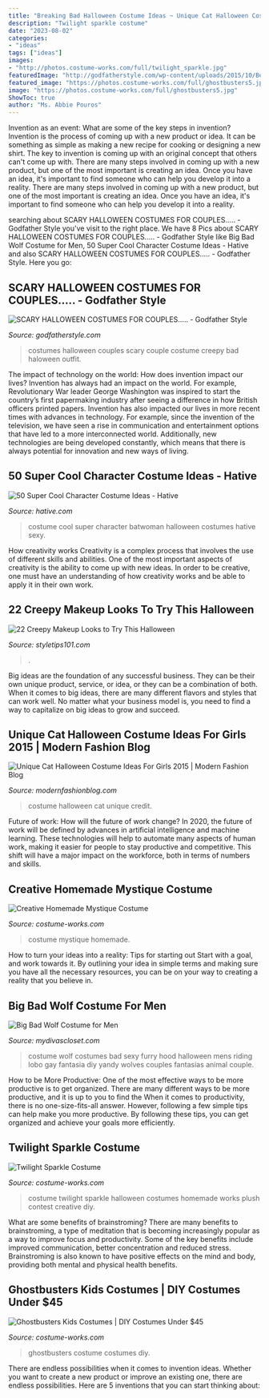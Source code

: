 ```yaml
---
title: "Breaking Bad Halloween Costume Ideas ~ Unique Cat Halloween Costume Ideas For Girls 2015"
description: "Twilight sparkle costume"
date: "2023-08-02"
categories:
- "ideas"
tags: ["ideas"]
images:
- "http://photos.costume-works.com/full/twilight_sparkle.jpg"
featuredImage: "http://godfatherstyle.com/wp-content/uploads/2015/10/Best-Couple-Halloween-Costumes_1.jpg"
featured_image: "https://photos.costume-works.com/full/ghostbusters5.jpg"
image: "https://photos.costume-works.com/full/ghostbusters5.jpg"
ShowToc: true
author: "Ms. Abbie Pouros"
---
```



Invention as an event: What are some of the key steps in invention?
Invention is the process of coming up with a new product or idea. It can be something as simple as making a new recipe for cooking or designing a new shirt. The key to invention is coming up with an original concept that others can't come up with. There are many steps involved in coming up with a new product, but one of the most important is creating an idea. Once you have an idea, it's important to find someone who can help you develop it into a reality. There are many steps involved in coming up with a new product, but one of the most important is creating an idea. Once you have an idea, it's important to find someone who can help you develop it into a reality.

	

		
searching about SCARY HALLOWEEN COSTUMES FOR COUPLES..... - Godfather Style you've visit to the right place. We have 8 Pics about SCARY HALLOWEEN COSTUMES FOR COUPLES..... - Godfather Style like Big Bad Wolf Costume for Men, 50 Super Cool Character Costume Ideas - Hative and also SCARY HALLOWEEN COSTUMES FOR COUPLES..... - Godfather Style. Here you go:
		
    
## SCARY HALLOWEEN COSTUMES FOR COUPLES..... - Godfather Style

<img loading=lazy src="http://godfatherstyle.com/wp-content/uploads/2015/10/Best-Couple-Halloween-Costumes_1.jpg" onerror="this.onerror=null;this.src='https://tse1.mm.bing.net/th?id=OIP.Qyw8d4iNk2MEkIg2lLC_9gHaKN&amp;pid=15.1';" alt="SCARY HALLOWEEN COSTUMES FOR COUPLES..... - Godfather Style">

_Source: godfatherstyle.com_

>costumes halloween couples scary couple costume creepy bad haloween outfit. 

	

The impact of technology on the world: How does invention impact our lives?
Invention has always had an impact on the world. For example, Revolutionary War leader George Washington was inspired to start the country’s first papermaking industry after seeing a difference in how British officers printed papers. Invention has also impacted our lives in more recent times with advances in technology. For example, since the invention of the television, we have seen a rise in communication and entertainment options that have led to a more interconnected world. Additionally, new technologies are being developed constantly, which means that there is always potential for innovation and new ways of living.

    
## 50 Super Cool Character Costume Ideas - Hative

<img loading=lazy src="https://hative.com/wp-content/uploads/2014/10/super-cool-costume-ideas/30-batwoman-costume.jpg" onerror="this.onerror=null;this.src='https://tse2.mm.bing.net/th?id=OIP.OKnekT2OwZNeOfSmlhvEAAHaLI&amp;pid=15.1';" alt="50 Super Cool Character Costume Ideas - Hative">

_Source: hative.com_

>costume cool super character batwoman halloween costumes hative sexy. 

	

How creativity works
Creativity is a complex process that involves the use of different skills and abilities. One of the most important aspects of creativity is the ability to come up with new ideas. In order to be creative, one must have an understanding of how creativity works and be able to apply it in their own work.

    
## 22 Creepy Makeup Looks To Try This Halloween

<img loading=lazy src="https://styletips101.com/wp-content/uploads/2014/10/halloween-makeup2.png" onerror="this.onerror=null;this.src='https://tse2.mm.bing.net/th?id=OIP.A7Guhbd4BDZKeizQgLBp9QHaJ3&amp;pid=15.1';" alt="22 Creepy Makeup Looks to Try This Halloween">

_Source: styletips101.com_

>. 

	

Big ideas are the foundation of any successful business. They can be their own unique product, service, or idea, or they can be a combination of both. When it comes to big ideas, there are many different flavors and styles that can work well. No matter what your business model is, you need to find a way to capitalize on big ideas to grow and succeed.

    
## Unique Cat Halloween Costume Ideas For Girls 2015 | Modern Fashion Blog

<img loading=lazy src="http://modernfashionblog.com/wp-content/uploads/2015/08/Unique-Cat-Halloween-Costume-Ideas-For-Girls-2015-2.jpg" onerror="this.onerror=null;this.src='https://tse2.mm.bing.net/th?id=OIP.Suw2JBfsvg2eFWLefTdIxgHaLI&amp;pid=15.1';" alt="Unique Cat Halloween Costume Ideas For Girls 2015 | Modern Fashion Blog">

_Source: modernfashionblog.com_

>costume halloween cat unique credit. 

	

Future of work: How will the future of work change?
In 2020, the future of work will be defined by advances in artificial intelligence and machine learning. These technologies will help to automate many aspects of human work, making it easier for people to stay productive and competitive. This shift will have a major impact on the workforce, both in terms of numbers and skills.

    
## Creative Homemade Mystique Costume

<img loading=lazy src="http://photos.costume-works.com/full/mystique27.jpg" onerror="this.onerror=null;this.src='https://tse3.mm.bing.net/th?id=OIP.loMjOM3Wf5x6Cy43PwEtywHaKa&amp;pid=15.1';" alt="Creative Homemade Mystique Costume">

_Source: costume-works.com_

>costume mystique homemade. 

	

How to turn your ideas into a reality: Tips for starting out
Start with a goal, and work towards it. By outlining your idea in simple terms and making sure you have all the necessary resources, you can be on your way to creating a reality that you believe in.

    
## Big Bad Wolf Costume For Men

<img loading=lazy src="https://sep.yimg.com/ay/mydivascloset/big-bad-wolf-costume-for-men-12.jpg" onerror="this.onerror=null;this.src='https://tse4.mm.bing.net/th?id=OIP.TdCretchppUR0Bz1FqjEmAHaOl&amp;pid=15.1';" alt="Big Bad Wolf Costume for Men">

_Source: mydivascloset.com_

>costume wolf costumes bad sexy furry hood halloween mens riding lobo gay fantasia diy yandy wolves couples fantasias animal couple. 

	

How to be More Productive: One of the most effective ways to be more productive is to get organized. There are many different ways to be more productive, and it is up to you to find the
When it comes to productivity, there is no one-size-fits-all answer. However, following a few simple tips can help make you more productive. By following these tips, you can get organized and achieve your goals more efficiently.

    
## Twilight Sparkle Costume

<img loading=lazy src="http://photos.costume-works.com/full/twilight_sparkle.jpg" onerror="this.onerror=null;this.src='https://tse2.mm.bing.net/th?id=OIP.1a1MRfDXroj9qoJpfEUeaAHaLk&amp;pid=15.1';" alt="Twilight Sparkle Costume">

_Source: costume-works.com_

>costume twilight sparkle halloween costumes homemade works plush contest creative diy. 

	

What are some benefits of brainstroming?
There are many benefits to brainstroming, a type of meditation that is becoming increasingly popular as a way to improve focus and productivity. Some of the key benefits include improved communication, better concentration and reduced stress. Brainstroming is also known to have positive effects on the mind and body, providing both mental and physical health benefits.

    
## Ghostbusters Kids Costumes | DIY Costumes Under $45

<img loading=lazy src="https://photos.costume-works.com/full/ghostbusters5.jpg" onerror="this.onerror=null;this.src='https://tse2.mm.bing.net/th?id=OIP.T9AkiiTr47QsB7f-HtWMQAHaJ4&amp;pid=15.1';" alt="Ghostbusters Kids Costumes | DIY Costumes Under $45">

_Source: costume-works.com_

>ghostbusters costume costumes diy. 

	

There are endless possibilities when it comes to invention ideas. Whether you want to create a new product or improve an existing one, there are endless possibilities. Here are 5 inventions that you can start thinking about: 

